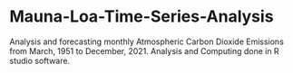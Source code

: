 # Mauna-Loa-Time-Series-Analysis
Analysis and forecasting monthly Atmospheric Carbon Dioxide Emissions from March, 1951 to December, 2021.
Analysis and Computing done in R studio software.
